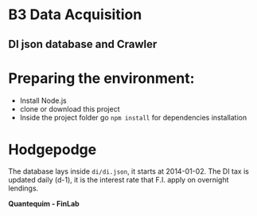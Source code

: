 # B3 Data Acquisition

## DI json database and Crawler

# Preparing the environment:

  - Install Node.js
  - clone or download this project
  - Inside the project folder go `npm install` for dependencies installation

# Hodgepodge

The database lays inside `di/di.json`, it starts at 2014-01-02.
The DI tax is updated daily (d-1), it is the interest rate that F.I. apply on
overnight lendings.

**Quantequim - FinLab**
